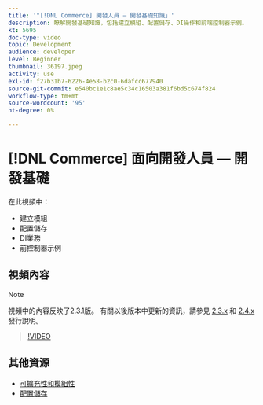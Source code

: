 ```yaml
---
title: '"[!DNL Commerce] 開發人員 — 開發基礎知識」'
description: 瞭解開發基礎知識，包括建立模組、配置儲存、DI操作和前端控制器示例。
kt: 5695
doc-type: video
topic: Development
audience: developer
level: Beginner
thumbnail: 36197.jpeg
activity: use
exl-id: f27b31b7-6226-4e58-b2c0-6dafcc677940
source-git-commit: e540bc1e1c8ae5c34c16503a381f6bd5c674f824
workflow-type: tm+mt
source-wordcount: '95'
ht-degree: 0%

---
```


# [!DNL Commerce] 面向開發人員 — 開發基礎

在此視頻中：

- 建立模組
- 配置儲存
- DI業務
- 前控制器示例

## 視頻內容

>[!NOTE]
>
>視頻中的內容反映了2.3.1版。 有關以後版本中更新的資訊，請參見 [ 2.3.x](https://devdocs.magento.com/guides/v2.3/release-notes/bk-release-notes.html) 和 [2.4.x](https://devdocs.magento.com/guides/v2.4/release-notes/bk-release-notes.html) 發行說明。

>[!VIDEO](https://video.tv.adobe.com/v/36197?quality=12&learn=on)

## 其他資源

- [可擴充性和模組性](https://devdocs.magento.com/guides/v2.4/architecture/extensibility.html)
- [配置儲存](https://devdocs.magento.com/cloud/configure/configuration-overview.html)
